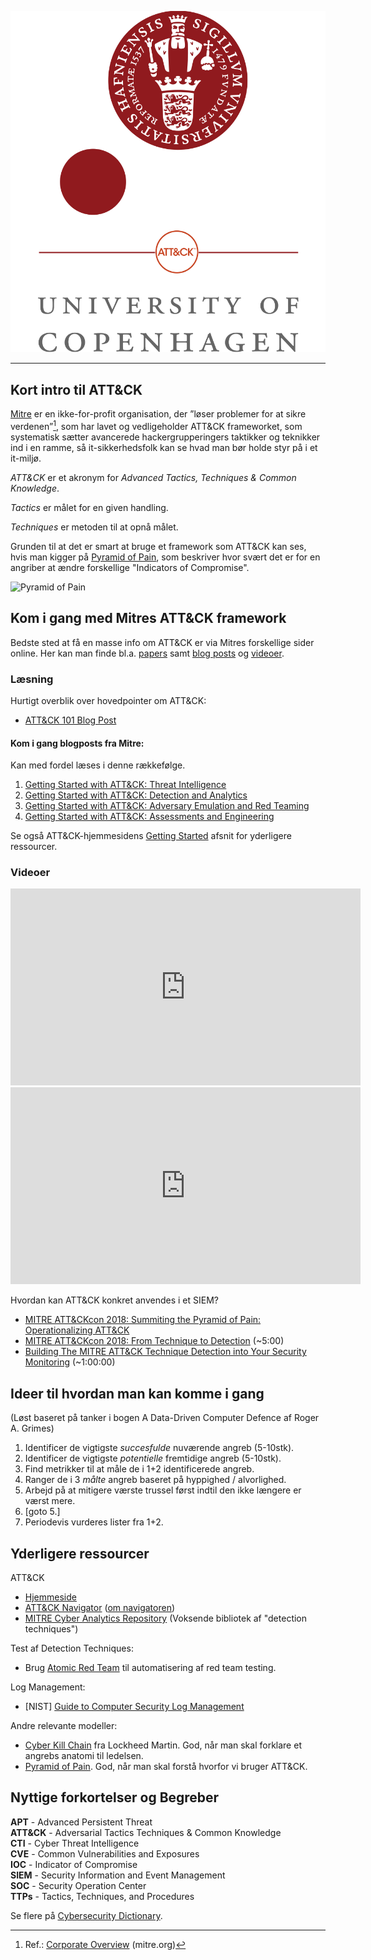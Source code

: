 ![](./ku-attack.png)

---

## Kort intro til ATT&CK

[Mitre](https://mitre.org/) er en ikke-for-profit organisation, der ”løser problemer for at sikre verdenen”[^1], som har lavet og vedligeholder ATT&CK frameworket, som systematisk sætter avancerede hackergrupperingers taktikker og teknikker ind i en ramme, så it-sikkerhedsfolk kan se hvad man bør holde styr på i et it-miljø.

*ATT&CK* er et akronym for *Advanced Tactics, Techniques & Common Knowledge*.

*Tactics* er målet for en given handling.

*Techniques* er metoden til at opnå målet.

Grunden til at det er smart at bruge et framework som ATT&CK kan ses, hvis man kigger på [Pyramid of Pain](http://detect-respond.blogspot.com/2013/03/the-pyramid-of-pain.html), som beskriver hvor svært det er for en angriber at ændre forskellige "Indicators of Compromise".

![Pyramid of Pain](./Pyramid+of+Pain+v2.png)

## Kom i gang med Mitres ATT&CK framework

Bedste sted at få en masse info om ATT&CK er via Mitres forskellige sider online. Her kan man finde bl.a. [papers](https://www.mitre.org/publication-keywords/computer-security) samt [blog posts](https://medium.com/mitre-attack) og [videoer](https://www.youtube.com/watch?v=yslLIqfOKCU&list=PLkTApXQou_8JrhtrFDfAskvMqk97Yu2S2).

### Læsning

Hurtigt overblik over hovedpointer om ATT&CK:   
- [ATT&CK 101 Blog Post](https://medium.com/mitre-attack/att-ck-101-17074d3bc62)

#### Kom i gang blogposts fra Mitre:
Kan med fordel læses i denne rækkefølge.

1.	[Getting Started with ATT&CK: Threat Intelligence](https://medium.com/mitre-attack/getting-started-with-attack-cti-4eb205be4b2f)
2.	[Getting Started with ATT&CK: Detection and Analytics](https://medium.com/mitre-attack/getting-started-with-attack-detection-a8e49e4960d0)
3.	[Getting Started with ATT&CK: Adversary Emulation and Red Teaming](https://medium.com/mitre-attack/getting-started-with-attack-red-29f074ccf7e3)
4.	[Getting Started with ATT&CK: Assessments and Engineering](https://medium.com/mitre-attack/getting-started-with-attack-assessment-cc0b01769cb4)

Se også ATT&CK-hjemmesidens [Getting Started](https://attack.mitre.org/resources/getting-started/) afsnit for yderligere ressourcer.

### Videoer

<center><iframe width="560" height="315" src="https://www.youtube-nocookie.com/embed/0BEf6s1iu5g" frameborder="0" allow="accelerometer; autoplay; encrypted-media; gyroscope; picture-in-picture" allowfullscreen></iframe></center>

<center><iframe width="560" height="315" src="https://www.youtube-nocookie.com/embed/bkfwMADar0M" frameborder="0" allow="accelerometer; autoplay; encrypted-media; gyroscope; picture-in-picture" allowfullscreen></iframe></center>

Hvordan kan ATT&CK konkret anvendes i et SIEM?
- [MITRE ATT&CKcon 2018: Summiting the Pyramid of Pain: Operationalizing ATT&CK](https://www.youtube.com/watch?v=YhsN5pBDrGY)
- [MITRE ATT&CKcon 2018: From Technique to Detection](https://www.youtube.com/watch?v=a3hIIzJrH14) (~5:00)
- [Building The MITRE ATT&CK Technique Detection into Your Security Monitoring](https://www.brighttalk.com/webcast/14907/366642) (~1:00:00)

## Ideer til hvordan man kan komme i gang
(Løst baseret på tanker i bogen A Data-Driven Computer Defence af Roger A. Grimes)

1. Identificer de vigtigste _succesfulde_ nuværende angreb (5-10stk).
2. Identificer de vigtigste _potentielle_ fremtidige angreb (5-10stk).
3. Find metrikker til at måle de i 1+2 identificerede angreb.
4. Ranger de i 3 _målte_ angreb baseret på hyppighed / alvorlighed.
5. Arbejd på at mitigere værste trussel først indtil den ikke længere er værst mere.
6. [goto 5.]
7. Periodevis vurderes lister fra 1+2.


## Yderligere ressourcer
ATT&CK
- [Hjemmeside](https://attack.mitre.org/)
- [ATT&CK Navigator](https://mitre-attack.github.io/attack-navigator/enterprise/) ([om navigatoren](https://www.mitre.org/capabilities/cybersecurity/overview/cybersecurity-blog/the-attck%E2%84%A2-navigator-a-new-open-source))
- [MITRE Cyber Analytics Repository](https://car.mitre.org/) (Voksende bibliotek af "detection techniques")


Test af Detection Techniques:
- Brug [Atomic Red Team](https://atomicredteam.io/testing) til automatisering af red team testing.

Log Management:
- [NIST] [Guide to Computer Security Log Management](https://csrc.nist.gov/publications/detail/sp/800-92/final)

Andre relevante modeller:
- [Cyber Kill Chain](https://www.lockheedmartin.com/en-us/capabilities/cyber/cyber-kill-chain.html) fra Lockheed Martin. God, når man skal forklare et angrebs anatomi til ledelsen.
- [Pyramid of Pain](http://detect-respond.blogspot.com/2013/03/the-pyramid-of-pain.html). God, når man skal forstå hvorfor vi bruger ATT&CK.

## Nyttige forkortelser og Begreber

**APT** - Advanced Persistent Threat   
**ATT&CK** - Adversarial Tactics Techniques & Common Knowledge   
**CTI** - Cyber Threat Intelligence   
**CVE** - Common Vulnerabilities and Exposures   
**IOC** - Indicator of Compromise   
**SIEM** - Security Information and Event Management   
**SOC** - Security Operation Center   
**TTPs** - Tactics, Techniques, and Procedures   

Se flere på [Cybersecurity Dictionary](https://www.optiv.com/cybersecurity-dictionary).

[^1]: Ref.: [Corporate Overview](https://www.mitre.org/about/corporate-overview) (mitre.org)
